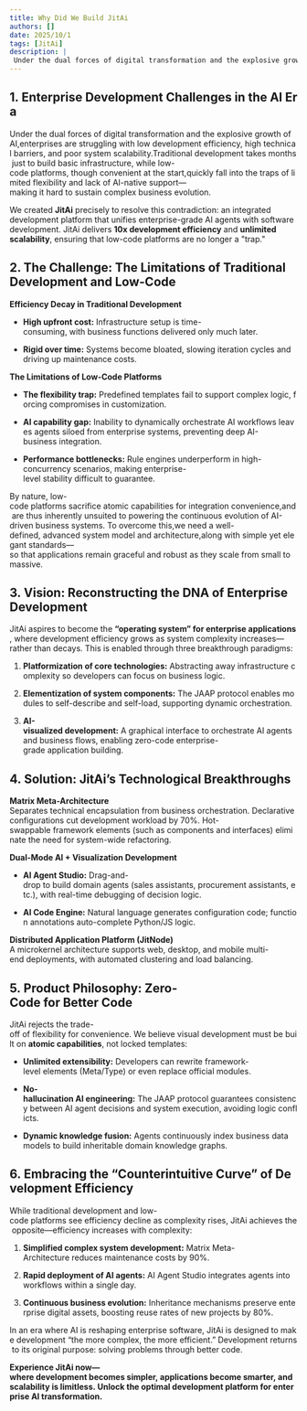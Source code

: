 ```yaml
---
title: Why Did We Build JitAi
authors: []
date: 2025/10/1
tags: [JitAi]
description: |
 Under the dual forces of digital transformation and the explosive growth of AI, enterprises are struggling with low development efficiency, high technical barriers, and poor system scalability. Traditional development takes months just to build basic infrastructure, while low-code platforms, though convenient at the start, quickly fall into the traps of limited flexibility and lack of AI-native support—making it hard to sustain complex business evolution.
---
```


## 1. Enterprise Development Challenges in the AI Era

Under the dual forces of digital transformation and the explosive growth of AI,enterprises are struggling with low development efficiency, high technical barriers, and poor system scalability.Traditional development takes months just to build basic infrastructure, while low-code platforms, though convenient at the start,quickly fall into the traps of limited flexibility and lack of AI-native support—making it hard to sustain complex business evolution.
<!--truncate-->
We created **JitAi** precisely to resolve this contradiction: an integrated development platform that unifies enterprise-grade AI agents with software development. JitAi delivers **10x development efficiency** and **unlimited scalability**, ensuring that low-code platforms are no longer a "trap."

## 2. The Challenge: The Limitations of Traditional Development and Low-Code

**Efficiency Decay in Traditional Development**

*   **High upfront cost:** Infrastructure setup is time-consuming, with business functions delivered only much later.
    
*   **Rigid over time:** Systems become bloated, slowing iteration cycles and driving up maintenance costs.
    

**The Limitations of Low-Code Platforms**

*   **The flexibility trap:** Predefined templates fail to support complex logic, forcing compromises in customization.
    
*   **AI capability gap:** Inability to dynamically orchestrate AI workflows leaves agents siloed from enterprise systems, preventing deep AI-business integration.
    
*   **Performance bottlenecks:** Rule engines underperform in high-concurrency scenarios, making enterprise-level stability difficult to guarantee.
    

By nature, low-code platforms sacrifice atomic capabilities for integration convenience,and are thus inherently unsuited to powering the continuous evolution of AI-driven business systems. To overcome this,we need a well-defined, advanced system model and architecture,along with simple yet elegant standards—so that applications remain graceful and robust as they scale from small to massive.

## 3. Vision: Reconstructing the DNA of Enterprise Development

JitAi aspires to become the **“operating system” for enterprise applications**, where development efficiency grows as system complexity increases—rather than decays. This is enabled through three breakthrough paradigms:

1.  **Platformization of core technologies:** Abstracting away infrastructure complexity so developers can focus on business logic.
    
2.  **Elementization of system components:** The JAAP protocol enables modules to self-describe and self-load, supporting dynamic orchestration.
    
3.  **AI-visualized development:** A graphical interface to orchestrate AI agents and business flows, enabling zero-code enterprise-grade application building.
    


## 4. Solution: JitAi’s Technological Breakthroughs

**Matrix Meta-Architecture** Separates technical encapsulation from business orchestration. Declarative configurations cut development workload by 70%. Hot-swappable framework elements (such as components and interfaces) eliminate the need for system-wide refactoring.

**Dual-Mode AI + Visualization Development**

*   **AI Agent Studio:** Drag-and-drop to build domain agents (sales assistants, procurement assistants, etc.), with real-time debugging of decision logic.
    
*   **AI Code Engine:** Natural language generates configuration code; function annotations auto-complete Python/JS logic.
    

**Distributed Application Platform (JitNode)** A microkernel architecture supports web, desktop, and mobile multi-end deployments, with automated clustering and load balancing.


## 5. Product Philosophy: Zero-Code for Better Code

JitAi rejects the trade-off of flexibility for convenience. We believe visual development must be built on **atomic capabilities**, not locked templates:

*   **Unlimited extensibility:** Developers can rewrite framework-level elements (Meta/Type) or even replace official modules.
    
*   **No-hallucination AI engineering:** The JAAP protocol guarantees consistency between AI agent decisions and system execution, avoiding logic conflicts.
    
*   **Dynamic knowledge fusion:** Agents continuously index business data models to build inheritable domain knowledge graphs.


## 6. Embracing the “Counterintuitive Curve” of Development Efficiency

While traditional development and low-code platforms see efficiency decline as complexity rises, JitAi achieves the opposite—efficiency increases with complexity:

1.  **Simplified complex system development:** Matrix Meta-Architecture reduces maintenance costs by 90%.
    
2.  **Rapid deployment of AI agents:** AI Agent Studio integrates agents into workflows within a single day.
    
3.  **Continuous business evolution:** Inheritance mechanisms preserve enterprise digital assets, boosting reuse rates of new projects by 80%.
    

In an era where AI is reshaping enterprise software, JitAi is designed to make development “the more complex, the more efficient.” Development returns to its original purpose: solving problems through better code.

**Experience JitAi now—where development becomes simpler, applications become smarter, and scalability is limitless. Unlock the optimal development platform for enterprise AI transformation.**
